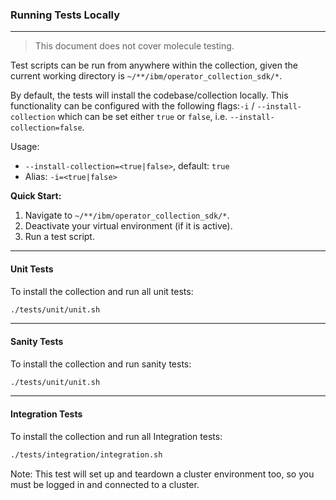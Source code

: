 ### Running Tests Locally

---

> This document does not cover molecule testing.

Test scripts can be run from anywhere within the collection, given the current working directory is `~/**/ibm/operator_collection_sdk/*`.

By default, the tests will install the codebase/collection locally. This functionality can be configured with the following flags:`-i` / `--install-collection` 
which can be set either `true` or `false`, i.e. `--install-collection=false`.

Usage:

- `--install-collection=<true|false>`, default: `true`
- Alias: `-i=<true|false>`

**Quick Start:**

1. Navigate to `~/**/ibm/operator_collection_sdk/*`.
2. Deactivate your virtual environment (if it is active).
3. Run a test script.

---

#### Unit Tests

To install the collection and run all unit tests:

```bash
./tests/unit/unit.sh
```

---

#### Sanity Tests

To install the collection and run sanity tests:

```bash
./tests/unit/unit.sh
```

---

#### Integration Tests

To install the collection and run all Integration tests:

```bash
./tests/integration/integration.sh
```

Note: This test will set up and teardown a cluster environment too, so you must be logged in and connected to a cluster.